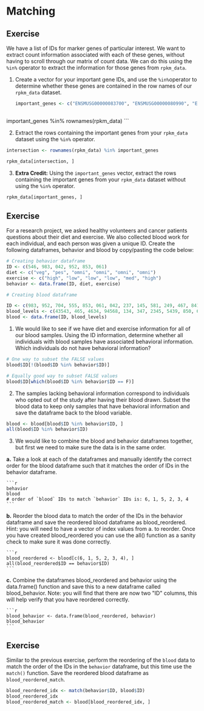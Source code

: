 # Matching
## Exercise

We have a list of IDs for marker genes of particular interest. We want to extract count information associated with each of these genes, without having to scroll through our matrix of count data. We can do this using the `%in%` operator to extract the information for those genes from `rpkm_data`.

1. Create a vector for your important gene IDs, and use the `%in%`operator to determine whether these genes are contained in the row names of our `rpkm_data` dataset.

	```r
	important_genes <- c("ENSMUSG00000083700", "ENSMUSG00000080990", "ENSMUSG00000065619", "ENSMUSG00000047945", "ENSMUSG00000081010", 	"ENSMUSG00000030970")
  
  important_genes %in% rownames(rpkm_data)
	```
	
2. Extract the rows containing the important genes from your `rpkm_data` dataset using the `%in%` operator.

  ```r
  intersection <- rownames(rpkm_data) %in% important_genes
  
  rpkm_data[intersection, ]
  ```
  
3. **Extra Credit:** Using the `important_genes` vector, extract the rows containing the important genes from your `rpkm_data` dataset without using the `%in%` operator.

  ```r
  rpkm_data[important_genes, ]
  ```

## Exercise
For a research project, we asked healthy volunteers and cancer patients questions about their diet and exercise. We also collected blood work for each individual, and each person was given a unique ID. Create the following dataframes, behavior and blood by copy/pasting the code below:

```r
# Creating behavior dataframe
ID <- c(546, 983, 042, 952, 853, 061)
diet <- c("veg", "pes", "omni", "omni", "omni", "omni")
exercise <- c("high", "low", "low", "low", "med", "high")
behavior <- data.frame(ID, diet, exercise)

# Creating blood dataframe

ID <- c(983, 952, 704, 555, 853, 061, 042, 237, 145, 581, 249, 467, 841, 546)
blood_levels <- c(43543, 465, 4634, 94568, 134, 347, 2345, 5439, 850, 6840, 5483, 66452, 54371, 1347)
blood <- data.frame(ID, blood_levels)
```
1. We would like to see if we have diet and exercise information for all of our blood samples. Using the ID information, determine whether all individuals with blood samples have associated behavioral information. Which individuals do not have behavioral information?

  ```r
  # One way to subset the FALSE values
  blood$ID[!(blood$ID %in% behavior$ID)]

  # Equally good way to subset FALSE values
  blood$ID[which(blood$ID %in% behavior$ID == F)]
  ```

2. The samples lacking behavioral information correspond to individuals who opted out of the study after having their blood drawn. Subset the blood data to keep only samples that have behavioral information and save the dataframe back to the blood variable.

  ```r
  blood <- blood[blood$ID %in% behavior$ID, ]
  all(blood$ID %in% behavior$ID)
  ```

3. We would like to combine the blood and behavior dataframes together, but first we need to make sure the data is in the same order.

  **a.** Take a look at each of the dataframes and manually identify the correct order for the blood dataframe such that it matches the order of IDs in the behavior dataframe.

    ```r
    behavior
    blood
    # order of `blood` IDs to match `behavior` IDs is: 6, 1, 5, 2, 3, 4
    ```

  **b.** Reorder the blood data to match the order of the IDs in the behavior dataframe and save the reordered blood dataframe as blood_reordered. Hint: you will need to have a vector of index values from a. to reorder. Once you have created blood_reordered you can use the all() function as a sanity check to make sure it was done correctly.

    ```r
    blood_reordered <- blood[c(6, 1, 5, 2, 3, 4), ]
    all(blood_reordered$ID == behavior$ID)
    ```
  **c.** Combine the dataframes blood_reordered and behavior using the data.frame() function and save this to a new dataframe called blood_behavior. Note: you will find that there are now two "ID" columns, this will help verify that you have reordered correctly.

    ```r
    blood_behavior <- data.frame(blood_reordered, behavior)
    blood_behavior
    ```
## Exercise
Similar to the previous exercise, perform the reordering of the `blood` data to match the order of the IDs in the `behavior` dataframe, but this time use the `match()` function. Save the reordered blood dataframe as `blood_reordered_match`. 

  ```r
  blood_reordered_idx <- match(behavior$ID, blood$ID)
  blood_reordered_idx
  blood_reordered_match <- blood[blood_reordered_idx, ]
  ```
